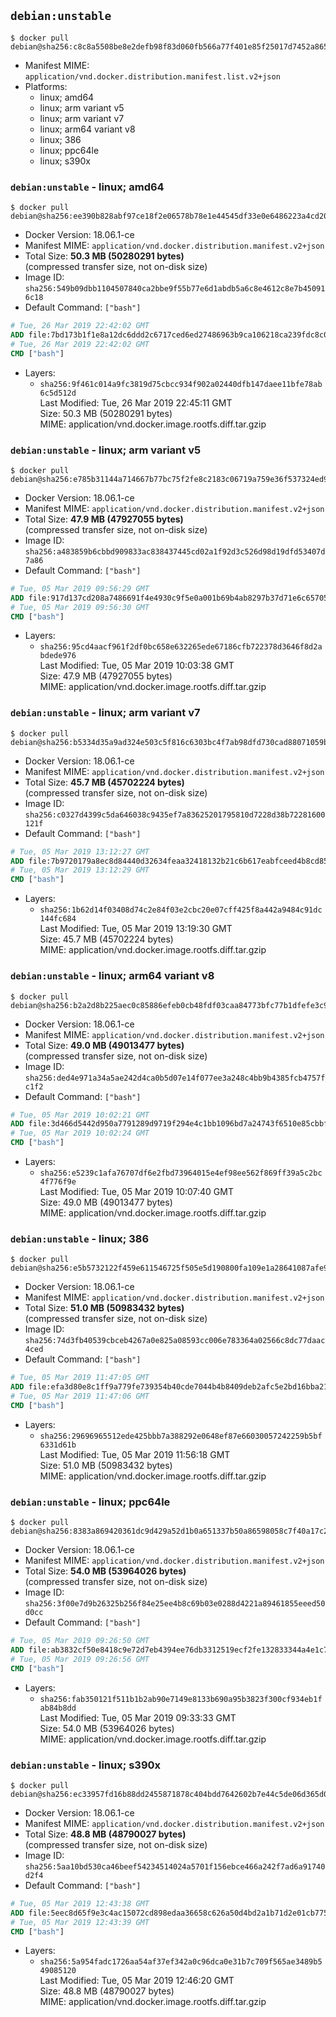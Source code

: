## `debian:unstable`

```console
$ docker pull debian@sha256:c8c8a5508be8e2defb98f83d060fb566a77f401e85f25017d7452a8658abc149
```

-	Manifest MIME: `application/vnd.docker.distribution.manifest.list.v2+json`
-	Platforms:
	-	linux; amd64
	-	linux; arm variant v5
	-	linux; arm variant v7
	-	linux; arm64 variant v8
	-	linux; 386
	-	linux; ppc64le
	-	linux; s390x

### `debian:unstable` - linux; amd64

```console
$ docker pull debian@sha256:ee390b828abf97ce18f2e06578b78e1e44545df33e0e6486223a4cd207e6f18d
```

-	Docker Version: 18.06.1-ce
-	Manifest MIME: `application/vnd.docker.distribution.manifest.v2+json`
-	Total Size: **50.3 MB (50280291 bytes)**  
	(compressed transfer size, not on-disk size)
-	Image ID: `sha256:549b09dbb1104507840ca2bbe9f55b77e6d1abdb5a6c8e4612c8e7b450916c18`
-	Default Command: `["bash"]`

```dockerfile
# Tue, 26 Mar 2019 22:42:02 GMT
ADD file:7bd173b1f1e8a12dc6ddd2c6717ced6ed27486963b9ca106218ca239fdc8c0da in / 
# Tue, 26 Mar 2019 22:42:02 GMT
CMD ["bash"]
```

-	Layers:
	-	`sha256:9f461c014a9fc3819d75cbcc934f902a02440dfb147daee11bfe78ab6c5d512d`  
		Last Modified: Tue, 26 Mar 2019 22:45:11 GMT  
		Size: 50.3 MB (50280291 bytes)  
		MIME: application/vnd.docker.image.rootfs.diff.tar.gzip

### `debian:unstable` - linux; arm variant v5

```console
$ docker pull debian@sha256:e785b31144a714667b77bc75f2fe8c2183c06719a759e36f537324ed9ecf7118
```

-	Docker Version: 18.06.1-ce
-	Manifest MIME: `application/vnd.docker.distribution.manifest.v2+json`
-	Total Size: **47.9 MB (47927055 bytes)**  
	(compressed transfer size, not on-disk size)
-	Image ID: `sha256:a483859b6cbbd909833ac838437445cd02a1f92d3c526d98d19dfd53407d7a86`
-	Default Command: `["bash"]`

```dockerfile
# Tue, 05 Mar 2019 09:56:29 GMT
ADD file:917d137cd208a7486691f4e4930c9f5e0a001b69b4ab8297b37d71e6c65705b0 in / 
# Tue, 05 Mar 2019 09:56:30 GMT
CMD ["bash"]
```

-	Layers:
	-	`sha256:95cd4aacf961f2df0bc658e632265ede67186cfb722378d3646f8d2abdede976`  
		Last Modified: Tue, 05 Mar 2019 10:03:38 GMT  
		Size: 47.9 MB (47927055 bytes)  
		MIME: application/vnd.docker.image.rootfs.diff.tar.gzip

### `debian:unstable` - linux; arm variant v7

```console
$ docker pull debian@sha256:b5334d35a9ad324e503c5f816c6303bc4f7ab98dfd730cad88071059b453de6e
```

-	Docker Version: 18.06.1-ce
-	Manifest MIME: `application/vnd.docker.distribution.manifest.v2+json`
-	Total Size: **45.7 MB (45702224 bytes)**  
	(compressed transfer size, not on-disk size)
-	Image ID: `sha256:c0327d4399c5da646038c9435ef7a83625201795810d7228d38b72281600121f`
-	Default Command: `["bash"]`

```dockerfile
# Tue, 05 Mar 2019 13:12:27 GMT
ADD file:7b9720179a8ec8d84440d32634feaa32418132b21c6b617eabfceed4b8cd85dd in / 
# Tue, 05 Mar 2019 13:12:29 GMT
CMD ["bash"]
```

-	Layers:
	-	`sha256:1b62d14f03408d74c2e84f03e2cbc20e07cff425f8a442a9484c91dc144fc684`  
		Last Modified: Tue, 05 Mar 2019 13:19:30 GMT  
		Size: 45.7 MB (45702224 bytes)  
		MIME: application/vnd.docker.image.rootfs.diff.tar.gzip

### `debian:unstable` - linux; arm64 variant v8

```console
$ docker pull debian@sha256:b2a2d8b225aec0c85886efeb0cb48fdf03caa84773bfc77b1dfefe3c98a3d654
```

-	Docker Version: 18.06.1-ce
-	Manifest MIME: `application/vnd.docker.distribution.manifest.v2+json`
-	Total Size: **49.0 MB (49013477 bytes)**  
	(compressed transfer size, not on-disk size)
-	Image ID: `sha256:ded4e971a34a5ae242d4ca0b5d07e14f077ee3a248c4bb9b4385fcb4757fc1f2`
-	Default Command: `["bash"]`

```dockerfile
# Tue, 05 Mar 2019 10:02:21 GMT
ADD file:3d466d5442d950a7791289d9719f294e4c1bb1096bd7a24743f6510e85cbbf3f in / 
# Tue, 05 Mar 2019 10:02:24 GMT
CMD ["bash"]
```

-	Layers:
	-	`sha256:e5239c1afa76707df6e2fbd73964015e4ef98ee562f869ff39a5c2bc4f776f9e`  
		Last Modified: Tue, 05 Mar 2019 10:07:40 GMT  
		Size: 49.0 MB (49013477 bytes)  
		MIME: application/vnd.docker.image.rootfs.diff.tar.gzip

### `debian:unstable` - linux; 386

```console
$ docker pull debian@sha256:e5b5732122f459e611546725f505e5d190800fa109e1a28641087afe9f010953
```

-	Docker Version: 18.06.1-ce
-	Manifest MIME: `application/vnd.docker.distribution.manifest.v2+json`
-	Total Size: **51.0 MB (50983432 bytes)**  
	(compressed transfer size, not on-disk size)
-	Image ID: `sha256:74d3fb40539cbceb4267a0e825a08593cc006e783364a02566c8dc77daac4ced`
-	Default Command: `["bash"]`

```dockerfile
# Tue, 05 Mar 2019 11:47:05 GMT
ADD file:efa3d80e8c1ff9a779fe739354b40cde7044b4b8409deb2afc5e2bd16bba21cc in / 
# Tue, 05 Mar 2019 11:47:06 GMT
CMD ["bash"]
```

-	Layers:
	-	`sha256:29696965512ede425bbb7a388292e0648ef87e66030057242259b5bf6331d61b`  
		Last Modified: Tue, 05 Mar 2019 11:56:18 GMT  
		Size: 51.0 MB (50983432 bytes)  
		MIME: application/vnd.docker.image.rootfs.diff.tar.gzip

### `debian:unstable` - linux; ppc64le

```console
$ docker pull debian@sha256:8383a869420361dc9d429a52d1b0a651337b50a86598058c7f40a17c2da0a042
```

-	Docker Version: 18.06.1-ce
-	Manifest MIME: `application/vnd.docker.distribution.manifest.v2+json`
-	Total Size: **54.0 MB (53964026 bytes)**  
	(compressed transfer size, not on-disk size)
-	Image ID: `sha256:3f00e7d9b26325b256f84e25ee4b8c69b03e0288d4221a89461855eeed50d0cc`
-	Default Command: `["bash"]`

```dockerfile
# Tue, 05 Mar 2019 09:26:50 GMT
ADD file:ab3832cf50e8418c9e72d7eb4394ee76db3312519ecf2fe132833344a4e1c700 in / 
# Tue, 05 Mar 2019 09:26:56 GMT
CMD ["bash"]
```

-	Layers:
	-	`sha256:fab350121f511b1b2ab90e7149e8133b690a95b3823f300cf934eb1fab84b8dd`  
		Last Modified: Tue, 05 Mar 2019 09:33:33 GMT  
		Size: 54.0 MB (53964026 bytes)  
		MIME: application/vnd.docker.image.rootfs.diff.tar.gzip

### `debian:unstable` - linux; s390x

```console
$ docker pull debian@sha256:ec33957fd16b88dd2455871878c404bdd7642602b7e44c5de06d365d0bf36926
```

-	Docker Version: 18.06.1-ce
-	Manifest MIME: `application/vnd.docker.distribution.manifest.v2+json`
-	Total Size: **48.8 MB (48790027 bytes)**  
	(compressed transfer size, not on-disk size)
-	Image ID: `sha256:5aa10bd530ca46beef54234514024a5701f156ebce466a242f7ad6a91740d2f4`
-	Default Command: `["bash"]`

```dockerfile
# Tue, 05 Mar 2019 12:43:38 GMT
ADD file:5eec8d65f9e3c4ac15072cd898edaa36658c626a50d4bd2a1b71d2e01cb77541 in / 
# Tue, 05 Mar 2019 12:43:39 GMT
CMD ["bash"]
```

-	Layers:
	-	`sha256:5a954fadc1726aa54af37ef342a0c96dca0e31b7c709f565ae3489b549085120`  
		Last Modified: Tue, 05 Mar 2019 12:46:20 GMT  
		Size: 48.8 MB (48790027 bytes)  
		MIME: application/vnd.docker.image.rootfs.diff.tar.gzip

